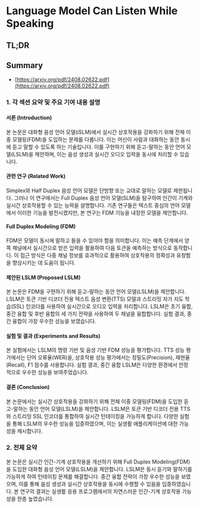 # Language Model Can Listen While Speaking
## TL;DR
## Summary
- [https://arxiv.org/pdf/2408.02622.pdf](https://arxiv.org/pdf/2408.02622.pdf)

### 1. 각 섹션 요약 및 주요 기여 내용 설명

#### 서론 (Introduction)
본 논문은 대화형 음성 언어 모델(iSLM)에서 실시간 상호작용을 강화하기 위해 전체 이중 모델링(FDM)을 도입하는 문제를 다룹니다. 이는 머신이 사람과 대화하는 동안 동시에 듣고 말할 수 있도록 하는 기술입니다. 이를 구현하기 위해 듣고-말하는 동안 언어 모델(LSLM)을 제안하며, 이는 음성 생성과 실시간 오디오 입력을 동시에 처리할 수 있습니다.

#### 관련 연구 (Related Work)
Simplex와 Half Duplex 음성 언어 모델은 단방향 또는 교대로 말하는 모델로 제한됩니다. 그러나 이 연구에서는 Full Duplex 음성 언어 모델(SLM)을 탐구하여 인간이 기계와 실시간 상호작용할 수 있는 능력을 설명합니다. 기존 연구들은 텍스트 중심의 언어 모델에서 이러한 기능을 발전시켰지만, 본 연구는 FDM 기능을 내장한 모델을 제안합니다.

#### Full Duplex Modeling (FDM)
FDM은 모델이 동시에 말하고 들을 수 있어야 함을 의미합니다. 이는 예측 단계에서 양쪽 채널에서 실시간으로 받은 입력을 활용하여 다음 토큰을 예측하는 방식으로 동작합니다. 이 접근 방식은 다중 채널 정보를 효과적으로 활용하여 상호작용의 정확성과 유창함을 향상시키는 데 도움이 됩니다.

#### 제안된 LSLM (Proposed LSLM)
본 논문은 FDM을 구현하기 위해 듣고-말하는 동안 언어 모델(LSLM)을 제안합니다. LSLM은 토큰 기반 디코더 전용 텍스트 음성 변환(TTS) 모델과 스트리밍 자가 지도 학습(SSL) 인코더를 사용하여 실시간으로 오디오 입력을 처리합니다. LSLM은 초기 융합, 중간 융합 및 후반 융합의 세 가지 전략을 사용하여 두 채널을 융합합니다. 실험 결과, 중간 융합이 가장 우수한 성능을 보였습니다.

#### 실험 및 결과 (Experiments and Results)
본 실험에서는 LSLM의 명령 기반 및 음성 기반 FDM 성능을 평가합니다. TTS 성능 평가에서는 단어 오류율(WER)을, 상호작용 성능 평가에서는 정밀도(Precision), 재현율(Recall), F1 점수를 사용합니다. 실험 결과, 중간 융합 LSLM은 다양한 환경에서 안정적으로 우수한 성능을 보여주었습니다.

#### 결론 (Conclusion)
본 논문에서는 실시간 상호작용을 강화하기 위해 전체 이중 모델링(FDM)을 도입한 듣고-말하는 동안 언어 모델(LSLM)을 제안합니다. LSLM은 토큰 기반 디코더 전용 TTS와 스트리밍 SSL 인코더를 통합하여 실시간 턴테이킹을 가능하게 합니다. 다양한 실험을 통해 LSLM의 우수한 성능을 입증하였으며, 이는 실생활 애플리케이션에 대한 가능성을 제시합니다.

### 2. 전체 요약

본 논문은 실시간 인간-기계 상호작용을 개선하기 위해 Full Duplex Modeling(FDM)을 도입한 대화형 음성 언어 모델(LSLM)을 제안합니다. LSLM은 동시 듣기와 말하기를 가능하게 하여 턴테이킹 문제를 해결합니다. 중간 융합 전략이 가장 우수한 성능을 보였으며, 이를 통해 음성 생성과 실시간 상호작용을 동시에 수행할 수 있음을 입증하였습니다. 본 연구의 결과는 실생활 응용 프로그램에서의 자연스러운 인간-기계 상호작용 가능성을 한층 높였습니다.